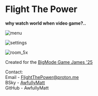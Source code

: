 # Flight The Power  
**why watch world when video game?..**  
  
![menu](https://github.com/user-attachments/assets/9cce056a-4f00-47e7-988d-8145eb3fa1f0)  
  
![settings](https://github.com/user-attachments/assets/ea735858-bb1f-4b9a-9d83-4dd8229e33fe)  
  
![room_5x](https://github.com/user-attachments/assets/77621026-cdf0-41b4-af9d-39adf9acdf41)  
  
Created for the [BigMode Game James '25](https://itch.io/jam/bigmode-game-jam-2025)  

Contact:  
Email - FlightThePower@proton.me  
BSky - [AwfullyMatt](https://bsky.app/profile/awfullymatt.bsky.social)  
GitHub - AwfullyMatt  
